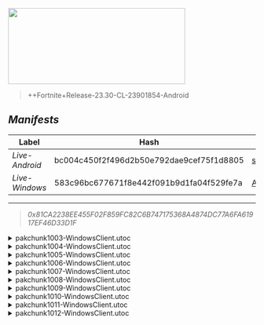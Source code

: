 <div style="pointer-events: none">
  <img style="pointer-events: none" src="https://raw.githubusercontent.com/Tectors/Archive/master/source/dependents/gen.26.30.svg" width="360" height="155">
<div>

 >  
  
  > ++Fortnite+Release-23.30-CL-23901854-Android

## *Manifests*
| Label | Hash | Route |
| - | - | - |
| *Live-Android* | bc004c450f2f496d2b50e792dae9cef75f1d8805 | [sUbY0M5kMaD37W9ZrU614PIdcQFNTQ](https://github.com/Tectors/Archive/blob/master/manifests/sUbY0M5kMaD37W9ZrU614PIdcQFNTQ.manifest) |
| *Live-Windows* | 583c96bc677671f8e442f091b9d1fa04f529fe7a | [AJ02zs2tnKO9TnyH2E2eh8i26kE57w](https://github.com/Tectors/Archive/blob/master/manifests/AJ02zs2tnKO9TnyH2E2eh8i26kE57w.manifest) |

---

> *0x81CA2238EE455F02F859FC82C6B747175368A4874DC77A6FA61917EF46D33D1F*

<details>
  <summary>pakchunk1003-WindowsClient.utoc</summary>

 > 
    0x409793E939FC900347001ADA2EFDDB4F853EE0353D6B1C7C9FB0231BDED6BDB1

  <img src="https://raw.githubusercontent.com/Tectors/Archive/master/source/dependents/referred/EID_PrivateJet.svg" width="100"> 
</details>

<details>
  <summary>pakchunk1004-WindowsClient.utoc</summary>

 > 
    0x2A33242EC00E66B7DBF71BD359A366AAA71E250CF9452209C02FB599DF6432CD

  <img src="https://raw.githubusercontent.com/Tectors/Archive/master/source/dependents/referred/Wrap_ShiitakeShaolin_Rouge.svg" width="100"> <img src="https://raw.githubusercontent.com/Tectors/Archive/master/source/dependents/referred/Spray_ReferAFriend.svg" width="100"> <img src="https://raw.githubusercontent.com/Tectors/Archive/master/source/dependents/referred/Pickaxe_ShiitakeShaolin_Rouge.svg" width="100"> <img src="https://raw.githubusercontent.com/Tectors/Archive/master/source/dependents/referred/Emoji_S26_ReferAFriend.svg" width="100"> <img src="https://raw.githubusercontent.com/Tectors/Archive/master/source/dependents/referred/Character_ShiitakeShaolin_Rouge.svg" width="100"> <img src="https://raw.githubusercontent.com/Tectors/Archive/master/source/dependents/referred/Backpack_ShiitakeShaolin_Rouge.svg" width="100"> 
</details>

<details>
  <summary>pakchunk1005-WindowsClient.utoc</summary>

 > 
    0xB55BF08C8BA56EF3CB9812A5161070292386AB30AEE72BBD0AA747E74D3CBB95

  <img src="https://raw.githubusercontent.com/Tectors/Archive/master/source/dependents/referred/Wrap_Comp26.svg" width="100"> <img src="https://raw.githubusercontent.com/Tectors/Archive/master/source/dependents/referred/Spray_S26_FNCSDrops.svg" width="100"> <img src="https://raw.githubusercontent.com/Tectors/Archive/master/source/dependents/referred/Pickaxe_SkeletonHunterFNCS.svg" width="100"> <img src="https://raw.githubusercontent.com/Tectors/Archive/master/source/dependents/referred/LoadingScreen_FNCSDrops26.svg" width="100"> <img src="https://raw.githubusercontent.com/Tectors/Archive/master/source/dependents/referred/Emoji_S26_FNCSDrops.svg" width="100"> <img src="https://raw.githubusercontent.com/Tectors/Archive/master/source/dependents/referred/EID_Victorious.svg" width="100"> <img src="https://raw.githubusercontent.com/Tectors/Archive/master/source/dependents/referred/Contrail_FNCS_S26.svg" width="100"> <img src="https://raw.githubusercontent.com/Tectors/Archive/master/source/dependents/referred/Character_StarWalkerFNCS.svg" width="100"> <img src="https://raw.githubusercontent.com/Tectors/Archive/master/source/dependents/referred/Character_GreenJacketFNCS.svg" width="100"> <img src="https://raw.githubusercontent.com/Tectors/Archive/master/source/dependents/referred/Backpack_FNCSShield26.svg" width="100"> <img src="https://raw.githubusercontent.com/Tectors/Archive/master/source/dependents/referred/Backpack_FNCS26.svg" width="100"> 
</details>

<details>
  <summary>pakchunk1006-WindowsClient.utoc</summary>

 > 
    0xB68F10391C0046C5ACF0EC7A126263F55E83BC1E325AA4D81E52EE34A01AC2CB

  <img src="https://raw.githubusercontent.com/Tectors/Archive/master/source/dependents/referred/EID_Malleable.svg" width="100"> 
</details>

<details>
  <summary>pakchunk1007-WindowsClient.utoc</summary>

 > 
    0x98F4EBFA01174EAC21237E8337EA89213629051D83DDA5AAAE7D65C273C383AC

  <img src="https://raw.githubusercontent.com/Tectors/Archive/master/source/dependents/referred/Pickaxe_LethalVae.svg" width="100"> <img src="https://raw.githubusercontent.com/Tectors/Archive/master/source/dependents/referred/LoadingScreen_OctCrew.svg" width="100"> <img src="https://raw.githubusercontent.com/Tectors/Archive/master/source/dependents/referred/Character_LethalVae.svg" width="100"> <img src="https://raw.githubusercontent.com/Tectors/Archive/master/source/dependents/referred/Backpack_LethalVae.svg" width="100"> 
</details>

<details>
  <summary>pakchunk1008-WindowsClient.utoc</summary>

 > 
    0x4CA6B12B1735CA8545754A90356746DDBA1F13BF21C2E99AE71E46A367672F14

  <img src="https://raw.githubusercontent.com/Tectors/Archive/master/source/dependents/referred/Wrap_IonVial.svg" width="100"> <img src="https://raw.githubusercontent.com/Tectors/Archive/master/source/dependents/referred/Pickaxe_IonVial.svg" width="100"> <img src="https://raw.githubusercontent.com/Tectors/Archive/master/source/dependents/referred/Character_IonVial.svg" width="100"> <img src="https://raw.githubusercontent.com/Tectors/Archive/master/source/dependents/referred/Backpack_IonVial.svg" width="100"> 
</details>

<details>
  <summary>pakchunk1009-WindowsClient.utoc</summary>

 > 
    0x36C44A9EC4DC93BACA89D51DE181FB5177E5C1AC5748DE91948386A807685799

  <img src="https://raw.githubusercontent.com/Tectors/Archive/master/source/dependents/referred/Spray_GalaxyLevel.svg" width="100"> <img src="https://raw.githubusercontent.com/Tectors/Archive/master/source/dependents/referred/Pickaxe_GalaxyLevel.svg" width="100"> <img src="https://raw.githubusercontent.com/Tectors/Archive/master/source/dependents/referred/Glider_GalaxyLevel.svg" width="100"> <img src="https://raw.githubusercontent.com/Tectors/Archive/master/source/dependents/referred/Emoji_S26_GalaxyLevel.svg" width="100"> <img src="https://raw.githubusercontent.com/Tectors/Archive/master/source/dependents/referred/EID_GalaxyLevel.svg" width="100"> <img src="https://raw.githubusercontent.com/Tectors/Archive/master/source/dependents/referred/Character_GalaxyLevel.svg" width="100"> <img src="https://raw.githubusercontent.com/Tectors/Archive/master/source/dependents/referred/Backpack_GalaxyLevel.svg" width="100"> 
</details>

<details>
  <summary>pakchunk1010-WindowsClient.utoc</summary>

 > 
    0x83854EF1EFFC5E4D7E4B9E70A60FE09B29840188FA377F2A5E7BD649A62D111F

  <img src="https://raw.githubusercontent.com/Tectors/Archive/master/source/dependents/referred/EID_Shimmy.svg" width="100"> 
</details>

<details>
  <summary>pakchunk1011-WindowsClient.utoc</summary>

 > 
    0x5F149D17C16F53A4CF98C8366452DCC4F5C5CA89B7B3921C0E9485CFCADC75F4

  <img src="https://raw.githubusercontent.com/Tectors/Archive/master/source/dependents/referred/EID_Devotion.svg" width="100"> 
</details>

<details>
  <summary>pakchunk1012-WindowsClient.utoc</summary>

 > 
    0x02F348C9307A9089ADE97ED8B46CF32010B798F21935770C9FC07D53607F771D

  <img src="https://raw.githubusercontent.com/Tectors/Archive/master/source/dependents/referred/EID_Hoist.svg" width="100"> 
</details>

